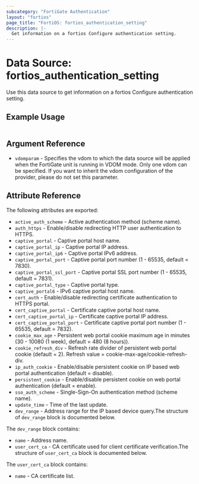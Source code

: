 ```yaml
---
subcategory: "FortiGate Authentication"
layout: "fortios"
page_title: "FortiOS: fortios_authentication_setting"
description: |-
  Get information on a fortios Configure authentication setting.
---
```


# Data Source: fortios_authentication_setting
Use this data source to get information on a fortios Configure authentication setting.


## Example Usage

```hcl

```

## Argument Reference

* `vdomparam` - Specifies the vdom to which the data source will be applied when the FortiGate unit is running in VDOM mode. Only one vdom can be specified. If you want to inherit the vdom configuration of the provider, please do not set this parameter.

## Attribute Reference

The following attributes are exported:

* `active_auth_scheme` - Active authentication method (scheme name).
* `auth_https` - Enable/disable redirecting HTTP user authentication to HTTPS.
* `captive_portal` - Captive portal host name.
* `captive_portal_ip` - Captive portal IP address.
* `captive_portal_ip6` - Captive portal IPv6 address.
* `captive_portal_port` - Captive portal port number (1 - 65535, default = 7830).
* `captive_portal_ssl_port` - Captive portal SSL port number (1 - 65535, default = 7831).
* `captive_portal_type` - Captive portal type.
* `captive_portal6` - IPv6 captive portal host name.
* `cert_auth` - Enable/disable redirecting certificate authentication to HTTPS portal.
* `cert_captive_portal` - Certificate captive portal host name.
* `cert_captive_portal_ip` - Certificate captive portal IP address.
* `cert_captive_portal_port` - Certificate captive portal port number (1 - 65535, default = 7832).
* `cookie_max_age` - Persistent web portal cookie maximum age in minutes (30 - 10080 (1 week), default = 480 (8 hours)).
* `cookie_refresh_div` - Refresh rate divider of persistent web portal cookie (default = 2). Refresh value = cookie-max-age/cookie-refresh-div.
* `ip_auth_cookie` - Enable/disable persistent cookie on IP based web portal authentication (default = disable).
* `persistent_cookie` - Enable/disable persistent cookie on web portal authentication (default = enable).
* `sso_auth_scheme` - Single-Sign-On authentication method (scheme name).
* `update_time` - Time of the last update.
* `dev_range` - Address range for the IP based device query.The structure of `dev_range` block is documented below.

The `dev_range` block contains:

* `name` - Address name.
* `user_cert_ca` - CA certificate used for client certificate verification.The structure of `user_cert_ca` block is documented below.

The `user_cert_ca` block contains:

* `name` - CA certificate list.
